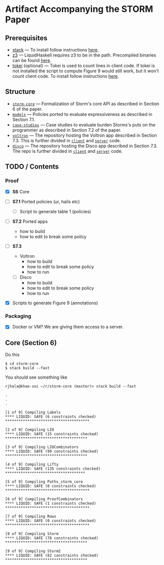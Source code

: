 # Artifact Accompanying the STORM Paper

## Prerequisites

- [stack](https://docs.haskellstack.org/en/stable/README/) — To install follow instructions [here](https://docs.haskellstack.org/en/stable/README/#how-to-install).
- [z3](https://github.com/Z3Prover/z3) — LiquidHaskell requires z3 to be in the path. Precompiled binaries can be found [here](https://github.com/Z3Prover/z3/releases/tag/z3-4.8.10).
- [tokei](https://github.com/XAMPPRocky/tokei) (optional) — Tokei is used to count lines in client code.
    If tokei is not installed the script to compute Figure 9 would still work, but it won't count client code.
    To install follow instructions [here](https://github.com/XAMPPRocky/tokei#installation).

## Structure

- [`storm-core`](storm-core/) — Formalization of Storm's core API as described in Section 6 of the paper.
- [`models`](models/) — Policies ported to evaluate expressiveness as described in Section 7.1.
- [`case-studies`](case-studies/) — Case studies to evaluate burden Storms's puts on the programmer as described in Section 7.2 of the paper.
- [`voltron`](voltron/) — The repository hosting the Voltron app described in Section 7.3. This is further divided in [`client`](voltron/client) and [`server`](voltron/server) code.
- [`disco`](disco/) — The repository hosting the Disco app described in Section 7.3. The repo is further divided in [`client`](disco/client) and [`server`](disco/server) code.

## TODO / Contents

### Proof

- [x] **S6** Core

- [ ] **S7.1** Ported policies (ur, hails etc)
	- [ ] Script to generate table 1 (policies)

- [ ] **S7.2** Ported apps
	- how to build
	- how to edit to break some policy

- [ ] **S7.3**
	- Voltron
	  - how to build
	  - how to edit to break some policy
	  - how to run

	- [ ] Disco
	  - how to build
	  - how to edit to break some policy
	  - how to run

- [x] Scripts to generate Figure 9 (annotations)


### Packaging

- [X] Docker or VM? We are giving them access to a server.

## Core (Section 6)

Do this

```
$ cd storm-core
$ stack build --fast
```

You should see something like

```
rjhala@khao-soi ~/r/storm-core (master)> stack build --fast

.
.
.

[1 of 9] Compiling Labels
**** LIQUID: SAFE (6 constraints checked) **************************************

[2 of 9] Compiling LIO
**** LIQUID: SAFE (15 constraints checked) *************************************

[3 of 9] Compiling LIOCombinators
**** LIQUID: SAFE (99 constraints checked) *************************************

[4 of 9] Compiling Lifty
**** LIQUID: SAFE (135 constraints checked) ************************************

[5 of 9] Compiling Paths_storm_core
**** LIQUID: SAFE (0 constraints checked) **************************************

[6 of 9] Compiling ProofCombinators
**** LIQUID: SAFE (1 constraints checked) **************************************

[7 of 9] Compiling Rows
**** LIQUID: SAFE (0 constraints checked) **************************************

[8 of 9] Compiling Storm
**** LIQUID: SAFE (70 constraints checked) *************************************

[9 of 9] Compiling Storm2
**** LIQUID: SAFE (82 constraints checked) *************************************
```
